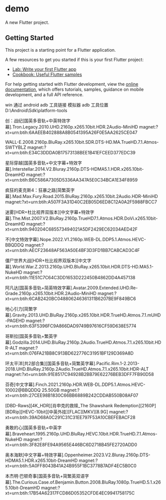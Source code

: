 # demo

A new Flutter project.

## Getting Started

This project is a starting point for a Flutter application.

A few resources to get you started if this is your first Flutter project:

- [Lab: Write your first Flutter app](https://docs.flutter.dev/get-started/codelab)
- [Cookbook: Useful Flutter samples](https://docs.flutter.dev/cookbook)

For help getting started with Flutter development, view the
[online documentation](https://docs.flutter.dev/), which offers tutorials,
samples, guidance on mobile development, and a full API reference.

win 通过 android adb 工具链接 模拟器
adb 工具位置 D:\Android\Sdk\platform-tools

创：战纪[国英多音轨+中英特效字幕].Tron.Legacy.2010.UHD.2160p.x265.10bit.HDR.2Audio-MiniHD
magnet:?xt=urn:btih:6AAEEB402888A8B0541395A26F0E5AA2625CE047

WALL-E.2008.2160p.BluRay.x265.10bit.SDR.DTS-HD.MA.TrueHD.7.1.Atmos-SWTYBLZ
magnet:?xt=urn:btih:E34C3DDDA0B17573138BEE1B41EFCEED377EDC39

星际穿越[国英多音轨+中文字幕+特效字幕].Interstellar.2014.V2.Bluray.2160p.DTS-HDMA5.1.HDR.x265.10bit-DreamHD
magnet:?xt=urn:btih:B6C586A7305D5336AA347A5E0C34BCA1E34F8959

疯狂的麦克斯4：狂暴之路[简繁英字幕].Mad.Max.Fury.Road.2015.BluRay.2160p.x265.10bit.2Audio.HDR-MiniHD
magnet:?xt=urn:btih:A507F3A31D40C2EB05D6ED8C12A0A2F5988FBCC7

迷雾[HDR+杜比视界双版本][中文字幕+特效字幕].The.Mist.2007.V2.BluRay.2160p.TrueHD7.1.Atmos.HDR.DoVi.x265.10bit-DreamHD
magnet:?xt=urn:btih:940204C685573494021A5DF2429EC62034AED42F

不[中文特效字幕].Nope.2022.V1.2160p.WEB-DL.DDP5.1.Atmos.HEVC-BBQDDQ
magnet:?xt=urn:btih:AECF23648AF563A50E4BF3D3FD1BB7CABCAD3C4F

僵尸世界大战[HDR+杜比视界双版本][中文字幕].World.War.Z.2013.2160p.UHD.BluRay.x265.10bit.HDR.DTS-HD.MA5.1-NukeHD
magnet:?xt=urn:btih:11E51C7C64C3DD1653D222450B4862DD4A457138

阿凡达[国英多音轨+简英特效字幕].Avatar.2009.Extended.UHD.Re-Grade.2160p.x265.10bit.HDR.2Audio-MiniHD
magnet:?xt=urn:btih:6CAB2420BC048806246361311B6207BE9F849BC6

地心引力[简繁字幕].Gravity.2013.UHD.BluRay.2160p.x265.10bit.HDR.TrueHD.Atmos.7.1.mUHD-PAGEHD
magnet:?xt=urn:btih:63F5396FC9A866DAD9749B97616CF59D638E5774

哥斯拉[国英多音轨+繁英字幕].Godzilla.2014.UHD.BluRay.2160p.2Audio.TrueHD.Atmos.7.1.x265.10bit.HDR-ALT
magnet:?xt=urn:btih:076FA21BB8C913BD622776C31951BF129D369A8D

环太平洋[共2部合集][国英多音轨+简繁英字幕].Pacific.Rim.1-2.2013-2018.UHD.BluRay.2160p.2Audio.TrueHD.Atmos.7.1.x265.10bit.HDR-ALT
magnet:?xt=urn:btih:91E8517C94928B2BB79E62276BEB3DFF7FB90D58

芬奇[中文字幕].Finch.2021.2160p.HDR.WEB-DL.DDP5.1.Atmos.HEVC-10002@BBQDDQ 25.50GB
magnet:?xt=urn:btih:27CEE98B1830C66BB6889B242CDDAB550B08AF07

[DBD-Raws][4K_HDR][肖申克的救赎_The Shawshank Redemption][2160P][BDRip][HEVC-10bit][中英外挂][FLAC][MKV][8.9G]
magnet:?xt=urn:btih:39AD68A0C291C31C31EE797F53A10CBEFEBACF28

勇敢的心[国英多音轨+中英字幕].Braveheart.1995.2160p.UHD.BluRay.HEVC.10bit.HDR.TrueHD.7.1.Atmos-NukeHD
magnet:?xt=urn:btih:3F82E8FE94A9565E446BC6D2718B45FE2720ADD0

奥本海默[中文字幕+特效字幕].Oppenheimer.2023.V2.Bluray.2160p.DTS-HDMA5.1.HDR.x265.10bit-DreamHD
magnet:?xt=urn:btih:5A0FF8043B41A24B955F1BC3778B7ADF4EC5B0C0

本杰明·巴顿奇事[国英多音轨+简繁英双语字幕].The.Curious.Case.of.Benjamin.Button.2008.BluRay.1080p.TrueHD.5.1.x265.10bit-DreamHD
magnet:?xt=urn:btih:17B54A62317FCD86D05352CFDE4EC9941758175C